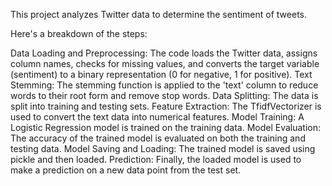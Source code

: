 This project analyzes Twitter data to determine the sentiment of tweets.

Here's a breakdown of the steps:

Data Loading and Preprocessing: The code loads the Twitter data, assigns column names, checks for missing values, and converts the target variable (sentiment) to a binary representation (0 for negative, 1 for positive).
Text Stemming: The stemming function is applied to the 'text' column to reduce words to their root form and remove stop words.
Data Splitting: The data is split into training and testing sets.
Feature Extraction: The TfidfVectorizer is used to convert the text data into numerical features.
Model Training: A Logistic Regression model is trained on the training data.
Model Evaluation: The accuracy of the trained model is evaluated on both the training and testing data.
Model Saving and Loading: The trained model is saved using pickle and then loaded.
Prediction: Finally, the loaded model is used to make a prediction on a new data point from the test set.
